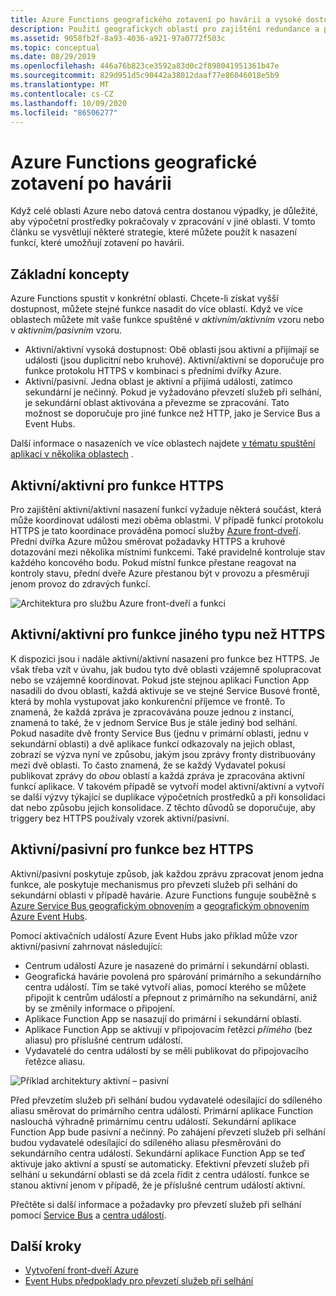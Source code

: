 ```yaml
---
title: Azure Functions geografického zotavení po havárii a vysoké dostupnosti
description: Použití geografických oblastí pro zajištění redundance a převzetí služeb při selhání v Azure Functions.
ms.assetid: 9058fb2f-8a93-4036-a921-97a0772f503c
ms.topic: conceptual
ms.date: 08/29/2019
ms.openlocfilehash: 446a76b823ce3592a83d0c2f898041951361b47e
ms.sourcegitcommit: 829d951d5c90442a38012daaf77e86046018e5b9
ms.translationtype: MT
ms.contentlocale: cs-CZ
ms.lasthandoff: 10/09/2020
ms.locfileid: "86506277"
---
```

# <a name="azure-functions-geo-disaster-recovery"></a>Azure Functions geografické zotavení po havárii

Když celé oblasti Azure nebo datová centra dostanou výpadky, je důležité, aby výpočetní prostředky pokračovaly v zpracování v jiné oblasti.  V tomto článku se vysvětlují některé strategie, které můžete použít k nasazení funkcí, které umožňují zotavení po havárii.

## <a name="basic-concepts"></a>Základní koncepty

Azure Functions spustit v konkrétní oblasti.  Chcete-li získat vyšší dostupnost, můžete stejné funkce nasadit do více oblastí.  Když ve více oblastech můžete mít vaše funkce spuštěné v *aktivním/aktivním* vzoru nebo v *aktivním/pasivním* vzoru.  

* Aktivní/aktivní vysoká dostupnost: Obě oblasti jsou aktivní a přijímají se události (jsou duplicitní nebo kruhové). Aktivní/aktivní se doporučuje pro funkce protokolu HTTPS v kombinaci s předními dvířky Azure.
* Aktivní/pasivní. Jedna oblast je aktivní a přijímá události, zatímco sekundární je nečinný.  Pokud je vyžadováno převzetí služeb při selhání, je sekundární oblast aktivována a převezme se zpracování.  Tato možnost se doporučuje pro jiné funkce než HTTP, jako je Service Bus a Event Hubs.

Další informace o nasazeních ve více oblastech najdete [v tématu spuštění aplikací v několika oblastech](/azure/architecture/reference-architectures/app-service-web-app/multi-region) .

## <a name="activeactive-for-https-functions"></a>Aktivní/aktivní pro funkce HTTPS

Pro zajištění aktivní/aktivní nasazení funkcí vyžaduje některá součást, která může koordinovat události mezi oběma oblastmi.  V případě funkcí protokolu HTTPS je tato koordinace prováděna pomocí služby [Azure front-dveří](../frontdoor/front-door-overview.md).  Přední dvířka Azure můžou směrovat požadavky HTTPS a kruhové dotazování mezi několika místními funkcemi.  Také pravidelně kontroluje stav každého koncového bodu.  Pokud místní funkce přestane reagovat na kontroly stavu, přední dveře Azure přestanou být v provozu a přesměrují jenom provoz do zdravých funkcí.  

![Architektura pro službu Azure front-dveří a funkci](media/functions-geo-dr/front-door.png)  

## <a name="activeactive-for-non-https-functions"></a>Aktivní/aktivní pro funkce jiného typu než HTTPS

K dispozici jsou i nadále aktivní/aktivní nasazení pro funkce bez HTTPS.  Je však třeba vzít v úvahu, jak budou tyto dvě oblasti vzájemně spolupracovat nebo se vzájemně koordinovat.  Pokud jste stejnou aplikaci Function App nasadili do dvou oblastí, každá aktivuje se ve stejné Service Busové frontě, která by mohla vystupovat jako konkurenční příjemce ve frontě.  To znamená, že každá zpráva je zpracovávána pouze jednou z instancí, znamená to také, že v jednom Service Bus je stále jediný bod selhání.  Pokud nasadíte dvě fronty Service Bus (jednu v primární oblasti, jednu v sekundární oblasti) a dvě aplikace funkcí odkazovaly na jejich oblast, zobrazí se výzva nyní ve způsobu, jakým jsou zprávy fronty distribuovány mezi dvě oblasti.  To často znamená, že se každý Vydavatel pokusí publikovat zprávy do *obou* oblastí a každá zpráva je zpracována aktivní funkcí aplikace.  V takovém případě se vytvoří model aktivní/aktivní a vytvoří se další výzvy týkající se duplikace výpočetních prostředků a při konsolidaci dat nebo způsobu jejich konsolidace.  Z těchto důvodů se doporučuje, aby triggery bez HTTPS používaly vzorek aktivní/pasivní.

## <a name="activepassive-for-non-https-functions"></a>Aktivní/pasivní pro funkce bez HTTPS

Aktivní/pasivní poskytuje způsob, jak každou zprávu zpracovat jenom jedna funkce, ale poskytuje mechanismus pro převzetí služeb při selhání do sekundární oblasti v případě havárie.  Azure Functions funguje souběžně s [Azure Service Bus geografickým obnovením](../service-bus-messaging/service-bus-geo-dr.md) a [geografickým obnovením Azure Event Hubs](../event-hubs/event-hubs-geo-dr.md).

Pomocí aktivačních událostí Azure Event Hubs jako příklad může vzor aktivní/pasivní zahrnovat následující:

* Centrum událostí Azure je nasazené do primární i sekundární oblasti.
* Geografická havárie povolená pro spárování primárního a sekundárního centra událostí.  Tím se také vytvoří alias, pomocí kterého se můžete připojit k centrům událostí a přepnout z primárního na sekundární, aniž by se změnily informace o připojení.
* Aplikace Function App se nasazují do primární i sekundární oblasti.
* Aplikace Function App se aktivují v připojovacím řetězci *přímého* (bez aliasu) pro příslušné centrum událostí. 
* Vydavatelé do centra událostí by se měli publikovat do připojovacího řetězce aliasu. 

![Příklad architektury aktivní – pasivní](media/functions-geo-dr/active-passive.png)

Před převzetím služeb při selhání budou vydavatelé odesílající do sdíleného aliasu směrovat do primárního centra událostí.  Primární aplikace Function naslouchá výhradně primárnímu centru událostí.  Sekundární aplikace Function App bude pasivní a nečinný.  Po zahájení převzetí služeb při selhání budou vydavatelé odesílající do sdíleného aliasu přesměrováni do sekundárního centra událostí.  Sekundární aplikace Function App se teď aktivuje jako aktivní a spustí se automaticky.  Efektivní převzetí služeb při selhání u sekundární oblasti se dá zcela řídit z centra událostí. funkce se stanou aktivní jenom v případě, že je příslušné centrum událostí aktivní.

Přečtěte si další informace a požadavky pro převzetí služeb při selhání pomocí [Service Bus](../service-bus-messaging/service-bus-geo-dr.md) a [centra událostí](../event-hubs/event-hubs-geo-dr.md).

## <a name="next-steps"></a>Další kroky

* [Vytvoření front-dveří Azure](../frontdoor/quickstart-create-front-door.md)
* [Event Hubs předpoklady pro převzetí služeb při selhání](../event-hubs/event-hubs-geo-dr.md#considerations)
